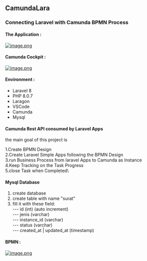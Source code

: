 ## CamundaLara

### Connecting Laravel with Camunda BPMN Process

#### The Application :
[![image.png](https://i.postimg.cc/DyP556BQ/image.png)](https://postimg.cc/w73hjXK3)

#### Camunda Cockpit :
[![image.png](https://i.postimg.cc/nLg1MPhx/image.png)](https://postimg.cc/f37dr5dq)

#### Environment :
- Laravel 8
- PHP 8.0.7
- Laragon
- VSCode
- Camunda
- Mysql

#### Camunda Rest API consumed by Laravel Apps

the main goal of this project is

1.Create BPMN Design\
2.Create Laravel Simple Apps following the BPMN Design\
3.run Business Process from laravel Apps to Camunda as Instance\
4.Keep Tracking on the Task Progress\
5.close Task when Completed\

#### Mysql Database 

1. create database
2. create table with name "surat"
3. fill it with these field:\
--- id (int) (auto increment)\
--- jenis (varchar)\
--- instance_id (varchar)\
--- status (varchar)\
--- created_at | updated_at (timestamp)


#### BPMN :
[![image.png](https://i.postimg.cc/ZY91fGd8/image.png)](https://postimg.cc/qgTbqZQq)
